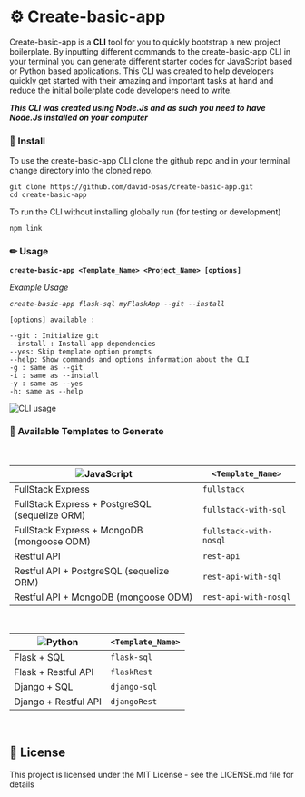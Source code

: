 # ⚙ Create-basic-app

Create-basic-app is a **CLI** tool for you to quickly bootstrap a new project  boilerplate. By inputting different commands to the create-basic-app CLI in your terminal you can generate different starter codes for JavaScript based or Python based applications. This CLI was created to help developers quickly get started with their amazing and important tasks at hand and reduce the initial boilerplate code developers need to write.

***This CLI was created using Node.Js and as such you need to have Node.Js installed on your computer***


### 🔧 Install 
To use the create-basic-app CLI clone the github repo and in your terminal change directory into the cloned repo.

```
git clone https://github.com/david-osas/create-basic-app.git
cd create-basic-app
```

To run the CLI without installing globally run (for testing or development)

```npm link```

### ✏ Usage 

**`create-basic-app <Template_Name> <Project_Name> [options]`** 

*Example Usage*

*`create-basic-app flask-sql myFlaskApp --git --install`*

```
[options] available :

--git : Initialize git 
--install : Install app dependencies
--yes: Skip template option prompts
--help: Show commands and options information about the CLI
-g : same as --git
-i : same as --install
-y : same as --yes
-h: same as --help

```

![CLI usage](project.gif?raw=true)


### 📒 Available Templates to Generate  
<br>

| ![JavaScript](https://img.shields.io/badge/javascript%20-%23323330.svg?&style=for-the-badge&logo=javascript&logoColor=%23F7DF1E)  | `<Template_Name>`|
| ------------- | ------------- |
| FullStack Express  | `fullstack`  |
| FullStack Express + PostgreSQL (sequelize ORM) | `fullstack-with-sql`  |
| FullStack Express + MongoDB (mongoose ODM) | `fullstack-with-nosql`  |
| Restful API  | `rest-api`  |
| Restful API + PostgreSQL (sequelize ORM) | `rest-api-with-sql`  |
| Restful API + MongoDB (mongoose ODM) | `rest-api-with-nosql`  |

<br>

| ![Python](https://img.shields.io/badge/python%20-%2314354C.svg?&style=for-the-badge&logo=python&logoColor=white) | `<Template_Name>`|
| ------------- | ------------- |
| Flask + SQL  | `flask-sql`  |
| Flask + Restful API  | `flaskRest`  |
| Django + SQL  | `django-sql`  |
| Django + Restful API  | `djangoRest`  |
  

<br>

## 📜 License

This project is licensed under the MIT License - see the LICENSE.md file for details
